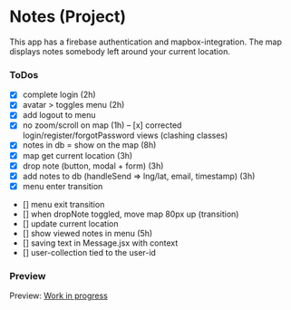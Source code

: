 # Notes (Project)

This app has a firebase authentication and mapbox-integration.
The map displays notes somebody left around your current location.

### ToDos

- [x] complete login (2h)
- [x] avatar > toggles menu (2h)
- [x] add logout to menu
- [x] no zoom/scroll on map (1h)
      – [x] corrected login/register/forgotPassword views (clashing classes)
- [x] notes in db = show on the map (8h)
- [x] map get current location (3h)
- [x] drop note (button, modal + form) (3h)
- [x] add notes to db (handleSend => lng/lat, email, timestamp) (3h)
- [x] menu enter transition
- [] menu exit transition
- [] when dropNote toggled, move map 80px up (transition)
- [] update current location
- [] show viewed notes in menu (5h)
- [] saving text in Message.jsx with context
- [] user-collection tied to the user-id

### Preview

Preview: [Work in progress](http://localhost:3000)
